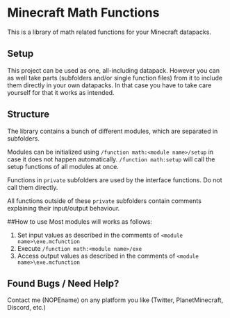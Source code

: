 # Minecraft Math Functions
This is a library of math related functions for your Minecraft datapacks.


## Setup
This project can be used as one, all-including datapack.
However you can as well take parts (subfolders and/or single function files) from it to include them directly in your own datapacks. In that case you have to take care yourself for that it works as intended.


## Structure
The library contains a bunch of different modules, which are separated in subfolders.

Modules can be initialized using `/function math:<module name>/setup` in case it does not happen automatically. `/function math:setup` will call the setup functions of all modules at once.

Functions in `private` subfolders are used by the interface functions. Do not call them directly.

All functions outside of these `private` subfolders contain comments explaining their input/output behaviour.


##How to use
Most modules will works as follows:
1) Set input values as described in the comments of `<module name>\exe.mcfunction`
2) Execute `/function math:<module name>/exe`
3) Access output values as described in the comments of `<module name>\exe.mcfunction`


## Found Bugs / Need Help?
Contact me (NOPEname) on any platform you like (Twitter, PlanetMinecraft, Discord, etc.)

